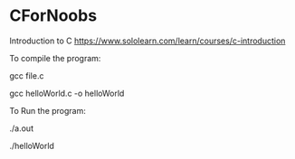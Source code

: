 # CForNoobs
Introduction to C
https://www.sololearn.com/learn/courses/c-introduction

To compile the program:

gcc file.c

gcc helloWorld.c -o helloWorld

To Run the program:

./a.out

./helloWorld
